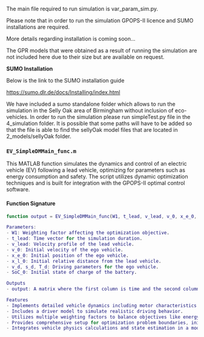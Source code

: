 The main file required to run simulation is var_param_sim.py.

Please note that in order to run the simulation GPOPS-II licence and SUMO installations are required.

More details regarding installation is coming soon...

The GPR models that were obtained as a result of running the simulation are not included here due to their size but are available on request. 

**SUMO Installation**

Below is the link to the SUMO installation guide

https://sumo.dlr.de/docs/Installing/index.html

We have included a sumo standalone folder which allows to run the simulation in the Selly Oak area of Birmingham without inclusion of eco-vehicles. In order to run the simulation please run simpleTest.py file in the 4_simulation folder. It is possible that some paths will have to be added so that the file is able to find the sellyOak model files that are located in 2_models/sellyOak folder.

### `EV_SimpleDMMain_func.m`

This MATLAB function simulates the dynamics and control of an electric vehicle (EV) following a lead vehicle, optimizing for parameters such as energy consumption and safety. The script utilizes dynamic optimization techniques and is built for integration with the GPOPS-II optimal control software.

#### Function Signature
```matlab
function output = EV_SimpleDMMain_func(W1, t_lead, v_lead, v_0, x_e_0, x_l_0, v_d, s_d, T_d, SoC_0)

Parameters:
- W1: Weighting factor affecting the optimization objective.
- t_lead: Time vector for the simulation duration.
- v_lead: Velocity profile of the lead vehicle.
- v_0: Initial velocity of the ego vehicle.
- x_e_0: Initial position of the ego vehicle.
- x_l_0: Initial relative distance from the lead vehicle.
- v_d, s_d, T_d: Driving parameters for the ego vehicle.
- SoC_0: Initial state of charge of the battery.

Outputs
- output: A matrix where the first column is time and the second column is the velocity profile of the ego vehicle.

Features
- Implements detailed vehicle dynamics including motor characteristics and aerodynamic properties based on parameters of a Nissan Leaf.
- Includes a driver model to simulate realistic driving behavior.
- Utilizes multiple weighting factors to balance objectives like energy efficiency and following distance.
- Provides comprehensive setup for optimization problem boundaries, initial guesses, and mesh refinement.
- Integrates vehicle physics calculations and state estimation in a modular, scalable manner.
